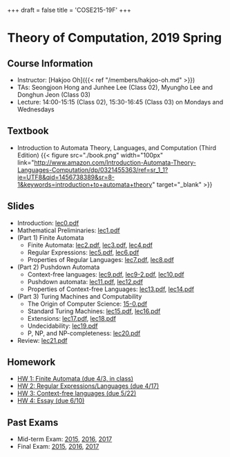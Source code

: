 +++
draft = false
title = 'COSE215-19F'
+++

# Theory of Computation, 2019 Spring

## Course Information

- Instructor: [Hakjoo Oh]({{< ref "/members/hakjoo-oh.md" >}})
- TAs: Seongjoon Hong and Junhee Lee (Class 02), Myungho Lee and Donghun Jeon (Class 03)
- Lecture: 14:00-15:15 (Class 02), 15:30-16:45 (Class 03) on Mondays and Wednesdays

## Textbook
- Introduction to Automata Theory, Languages, and Computation (Third Edition)
    {{< figure src="./book.png" width="100px" link="http://www.amazon.com/Introduction-Automata-Theory-Languages-Computation/dp/0321455363/ref=sr_1_1?ie=UTF8&qid=1456738389&sr=8-1&keywords=introduction+to+automata+theory" target="_blank" >}}

## Slides

- Introduction: [lec0.pdf](./slides/lec0.pdf)
- Mathematical Preliminaries: [lec1.pdf](./slides/lec1.pdf)
- (Part 1) Finite Automata
    - Finite Automata: [lec2.pdf](./slides/lec2.pdf), [lec3.pdf](./slides/lec3.pdf), [lec4.pdf](./slides/lec4.pdf)
    - Regular Expressions: [lec5.pdf](./slides/lec5.pdf), [lec6.pdf](./slides/lec6.pdf)
    - Properties of Regular Languages: [lec7.pdf](./slides/lec7.pdf), [lec8.pdf](./slides/lec8.pdf)
- (Part 2) Pushdown Automata
    - Context-free languages: [lec9.pdf](./slides/lec9.pdf), [lec9-2.pdf](./slides/lec9-2.pdf), [lec10.pdf](./slides/lec10.pdf)
    - Pushdown automata: [lec11.pdf](./slides/lec11.pdf), [lec12.pdf](./slides/lec12.pdf)
    - Properties of Context-free Languages: [lec13.pdf](./slides/lec13.pdf), [lec14.pdf](./slides/lec14.pdf)
- (Part 3) Turing Machines and Computability
    - The Origin of Computer Science: [15-0.pdf](./slides/15-0.pdf)
    - Standard Turing Machines: [lec15.pdf](./slides/lec15.pdf), [lec16.pdf](./slides/lec16.pdf)
    - Extensions: [lec17.pdf](./slides/lec17.pdf), [lec18.pdf](./slides/lec18.pdf)
    - Undecidability: [lec19.pdf](./slides/lec19.pdf)
    - P, NP, and NP-completeness: [lec20.pdf](./slides/lec20.pdf)
- Review: [lec21.pdf](./slides/lec21.pdf)

## Homework

- [HW 1: Finite Automata (due 4/3, in class)](./homeworks/hw1.pdf)
- [HW 2: Regular Expressions/Languages (due 4/17)](./homeworks/hw2.pdf)
- [HW 3: Context-free languages (due 5/22)](./homeworks/hw3.pdf)
- [HW 4: Essay (due 6/10)](./homeworks/hw4.pdf)

## Past Exams

- Mid-term Exam: [2015](./exams/mid2015.pdf), [2016](./exams/mid2016.pdf), [2017](./exams/mid2017.pdf)
- Final Exam: [2015](./exams/final2015.pdf), [2016](./exams/final2016.pdf), [2017](./exams/final2017.pdf)

